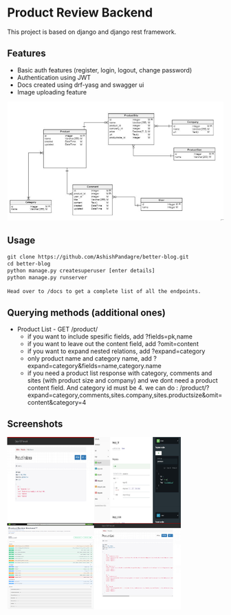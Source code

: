 # Product Review Backend

This project is based on django and django rest framework.

## Features

- Basic auth features (register, login, logout, change password)
- Authentication using JWT
- Docs created using drf-yasg and swagger ui
- Image uploading feature

![Db design](screenshots/db.jpeg?raw=true "Optional Title")


## Usage

```
git clone https://github.com/AshishPandagre/better-blog.git
cd better-blog
python manage.py createsuperuser [enter details]
python manage.py runserver

Head over to /docs to get a complete list of all the endpoints.
```

## Querying methods (additional ones)

- Product List - GET /product/
	- if you want to include spesific fields, add ?fields=pk,name
	- if you want to leave out the content field, add ?omit=content
	- if you want to expand nested relations, add ?expand=category
	- only product name and category name, add ?expand=category&fields=name,category.name
	- if you need a product list response with category, comments and sites (with product size and company) and we dont need a product content field. And category id must be 4. we can do : /product/?expand=category,comments,sites.company,sites.productsize&omit=content&category=4

## Screenshots
<img src="screenshots/product (2).png" width="202" height="200" align="left" style="padding-right: 0px">
<img src="screenshots/product-redoc.JPG" width="202" height="200" align="left" style="padding-right: 0px">
<img src="screenshots/product-swagger.png" width="202" height="200" align="left" style="padding-right: 0px">
<img src="screenshots/product.png" width="202" height="200" align="left" style="padding-right: 0px">
